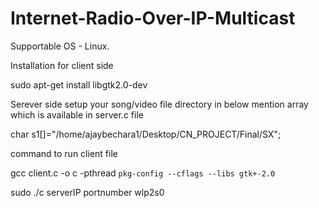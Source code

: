 # Internet-Radio-Over-IP-Multicast

Supportable OS  - Linux.

Installation for client side

sudo apt-get install libgtk2.0-dev


Serever side setup your song/video file directory in below mention array which is available in server.c file

char s1[]="/home/ajaybechara1/Desktop/CN_PROJECT/Final/SX";

command to run client file

gcc client.c -o c -pthread `pkg-config --cflags --libs gtk+-2.0`

sudo ./c serverIP portnumber wlp2s0
